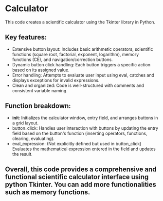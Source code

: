 # Calculator

This code creates a scientific calculator using the Tkinter library in Python.

## Key features:

- Extensive button layout: Includes basic arithmetic operators, scientific functions (square root, factorial, exponent, logarithm), memory functions (CE), and navigation/correction buttons.
- Dynamic button click handling: Each button triggers a specific action based on its assigned value.
- Error handling: Attempts to evaluate user input using eval, catches and displays exceptions for invalid expressions.
- Clean and organized: Code is well-structured with comments and consistent variable naming.

## Function breakdown:

- __init__: Initializes the calculator window, entry field, and arranges buttons in a grid layout.
- button_click: Handles user interaction with buttons by updating the entry field based on the button's function (inserting operators, functions, clearing, evaluating).
- eval_expression: (Not explicitly defined but used in button_click) Evaluates the mathematical expression entered in the field and updates the result.

  
## Overall, this code provides a comprehensive and functional scientific calculator interface using python Tkinter. You can add more functionalities such as memory functions.
